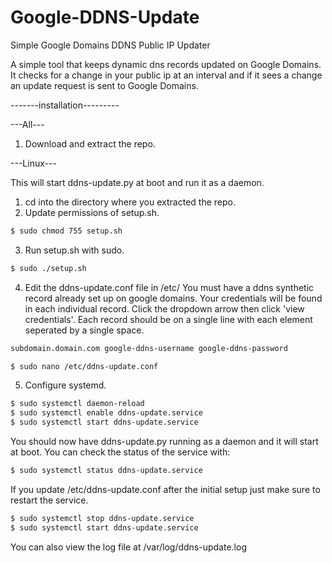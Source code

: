 # Google-DDNS-Update
Simple Google Domains DDNS Public IP Updater

A simple tool that keeps dynamic dns records updated
on Google Domains. It checks for a change in your public ip at an
interval and if it sees a change an update request is sent
to Google Domains.

-------installation---------

---All---
1. Download and extract the repo.

---Linux---
  
This will start ddns-update.py at boot and run it as a daemon.
1. cd into the directory where you extracted the repo.
2. Update permissions of setup.sh.
```bash
$ sudo chmod 755 setup.sh
```
3. Run setup.sh with sudo.
```bash
$ sudo ./setup.sh
```
4. Edit the ddns-update.conf file in /etc/ 
  You must have a ddns synthetic record already set up on google domains. 
  Your credentials will be found in each individual record. Click the dropdown arrow then click 'view credentials'.
  Each record should be on a single line with each element seperated by a single space.
```bash
subdomain.domain.com google-ddns-username google-ddns-password
```  
```bash
$ sudo nano /etc/ddns-update.conf
```
5. Configure systemd.
```bash
$ sudo systemctl daemon-reload
$ sudo systemctl enable ddns-update.service
$ sudo systemctl start ddns-update.service
```

You should now have ddns-update.py running as a daemon and it will start at boot.
You can check the status of the service with:
```bash
$ sudo systemctl status ddns-update.service
```

If you update /etc/ddns-update.conf after the initial setup just make sure to restart the service.
```bash
$ sudo systemctl stop ddns-update.service
$ sudo systemctl start ddns-update.service
```

You can also view the log file at /var/log/ddns-update.log

